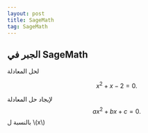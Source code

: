 ```yaml
---
layout: post
title: SageMath
tag: SageMath
---
```


## الجبر في SageMath


لحل المعادلة 

$$ x^2 + x - 2=0. $$

<div class="sage">
  <script type="text/x-sage">
solve(x**2 + x - 2==0,x)
  </script>
</div>


لإيجاد حل المعادلة
$$ax^2+bx+c=0.$$
بالنسبة ل \\(x\\) 

<div class="sage">
  <script type="text/x-sage">
solve(a*x**2+b*x+c==0,x)
  </script>
</div>
